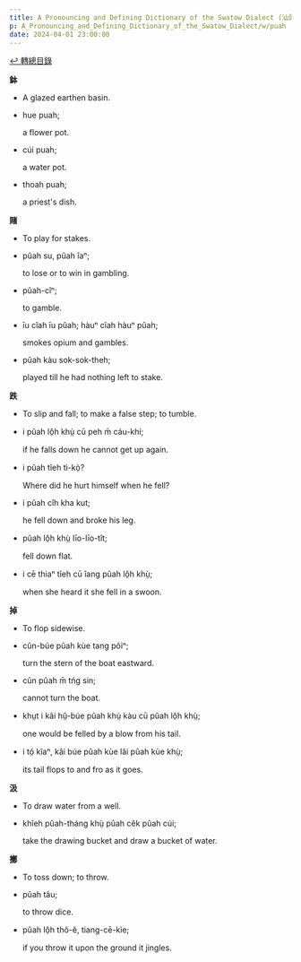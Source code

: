 ```yaml
---
title: A Pronouncing and Defining Dictionary of the Swatow Dialect (汕頭方言音義字典) / puah
p: A_Pronouncing_and_Defining_Dictionary_of_the_Swatow_Dialect/w/puah
date: 2024-04-01 23:00:00
---
```


[↩️ 轉總目錄](/A_Pronouncing_and_Defining_Dictionary_of_the_Swatow_Dialect)


**鉢**
- A glazed earthen basin.

- hue puah;

  a flower pot.

- cúi puah;

  a water pot.

- thoah puah;

  a priest's dish.

**賭**
- To play for stakes.

- pûah su, pûah îaⁿ;

  to lose or to win in gambling.

- pûah-cîⁿ;

  to gamble.

- īu cîah īu pûah; hàuⁿ cîah hàuⁿ pûah;

  smokes opium and gambles.

- pûah kàu sok-sok-theh;

  played till he had nothing left to stake.

**跌**
- To slip and fall; to make a false step; to tumble.

- i pûah lô̤h khṳ̀ cū peh m̄ cáu-khí;

  if he falls down he cannot get up again.

- i pûah tîeh tì-kò̤?

  Where did he hurt himself when he fell?

- i pûah cîh kha kut;

  he fell down and broke his leg.

- pûah lô̤h khṳ̀ līo-līo-tît;

  fell down flat.

- i cē thiaⁿ tîeh cū îang pûah lô̤h khṳ̀;

  when she heard it she fell in a swoon.

**掉**
- To flop sidewise.

- cûn-búe pûah kùe tang pôiⁿ;

  turn the stern of the boat eastward.

- cûn pûah m̄ tńg sin;

  cannot turn the boat.

- khṳt i kâi hṳ̂-búe pûah khṳ̀ kàu cū pûah lô̤h khṳ̀;

  one would be felled by a blow from his tail.

- i tó̤ kîaⁿ, kâi búe pûah kùe lâi pûah kùe khṳ̀;

  its tail flops to and fro as it goes.

**汲**
- To draw water from a well.

- khîeh pûah-tháng khṳ̀ pûah cêk pûah cúi;

  take the drawing bucket and draw a bucket of water.

**擲**
- To toss down; to throw.

- pûah tâu;

  to throw dice.

- pûah lô̤h thô-ĕ, tiang-cē-kìe;

  if you throw it upon the ground it jingles.